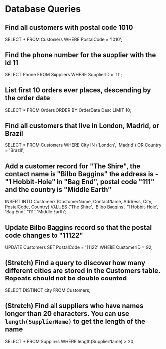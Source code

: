 # Database Queries

## Find all customers with postal code 1010

SELECT \* FROM Customers WHERE PostalCode = '1010';

## Find the phone number for the supplier with the id 11

SELECT Phone FROM Suppliers WHERE SupplierID = '11';

## List first 10 orders ever places, descending by the order date

SELECT \* FROM Orders ORDER BY OrderDate Desc LIMIT 10;

## Find all customers that live in London, Madrid, or Brazil

SELECT \* FROM Customers WHERE City IN ('London', 'Madrid') OR Country = 'Brazil';

## Add a customer record for "The Shire", the contact name is "Bilbo Baggins" the address is -"1 Hobbit-Hole" in "Bag End", postal code "111" and the country is "Middle Earth"

INSERT INTO Customers (CustomerName, ContactName, Address, City, PostalCode, Country)
VALUES ('The Shire', 'Bilbo Baggins', '1 Hobbit-Hole', 'Bag End', '111', 'Middle Earth';

## Update Bilbo Baggins record so that the postal code changes to "11122"

UPDATE Customers SET PostalCode = '11122' WHERE CustomerID = 92;

## (Stretch) Find a query to discover how many different cities are stored in the Customers table. Repeats should not be double counted

SELECT DISTINCT city FROM Customers;

## (Stretch) Find all suppliers who have names longer than 20 characters. You can use `length(SupplierName)` to get the length of the name

SELECT \* FROM Suppliers WHERE length(SupplierName) > 20;
